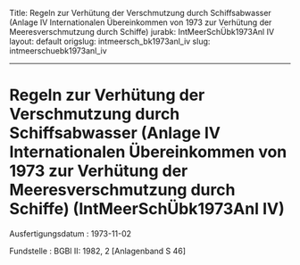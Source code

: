 Title: Regeln zur Verhütung der Verschmutzung durch Schiffsabwasser (Anlage IV Internationalen
  Übereinkommen von 1973 zur Verhütung der Meeresverschmutzung durch Schiffe)
jurabk: IntMeerSchÜbk1973Anl IV
layout: default
origslug: intmeersch_bk1973anl_iv
slug: intmeerschuebk1973anl_iv

---

# Regeln zur Verhütung der Verschmutzung durch Schiffsabwasser (Anlage IV Internationalen Übereinkommen von 1973 zur Verhütung der Meeresverschmutzung durch Schiffe) (IntMeerSchÜbk1973Anl IV)

Ausfertigungsdatum
:   1973-11-02

Fundstelle
:   BGBl II: 1982, 2 [Anlagenband S 46]


